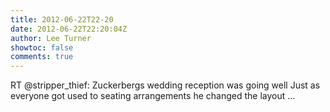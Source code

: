 ```yaml
---
title: 2012-06-22T22-20
date: 2012-06-22T22:20:04Z
author: Lee Turner
showtoc: false
comments: true
---
```


RT @stripper_thief: Zuckerbergs wedding reception was going well
Just as everyone got used to seating arrangements he changed the layout ...

